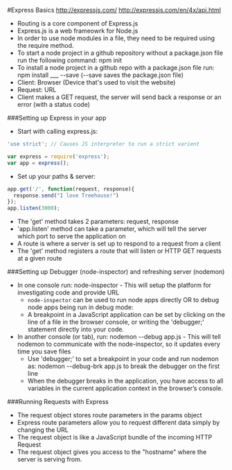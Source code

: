 #Express Basics
http://expressjs.com/
http://expressjs.com/en/4x/api.html

* Routing is a core component of Express.js
* Express.js is a web frameowrk for Node.js
* In order to use node modules in a file, they need to be required using the require method.
* To start a node project in a github repository without a package.json file run the following command: npm init
* To install a node project in a github repo with a package.json file run: npm install ___ --save (--save saves the package.json file)
* Client: Browser (Device that's used to visit the website)
* Request: URL
* Client makes a GET request, the server will send back a response or an error (with a status code)

###Setting up Express in your app
* Start with calling express.js:
```javascript
'use strict'; // Causes JS interpreter to run a strict varient

var express = require('express');
var app = express();
```
* Set up your paths & server:
```javascript
app.get('/', function(request, response){
  response.send("I love Treehouse!")
});
app.listen(3000);
```
* The 'get' method takes 2 parameters: request, response
* 'app.listen' method can take a parameter, which will tell the server which port to serve the application on
* A route is where a server is set up to respond to a request from a client
* The 'get' method registers a route that will listen or HTTP GET requests at a given route

###Setting up Debugger (node-inspector) and refreshing server (nodemon)
* In one console run: node-inspector - This will setup the platform for investigating code and provide URL
  * `node-inspector` can be used to run node apps directly OR to debug node apps being run in debug mode:
  * A breakpoint in a JavaScript application can be set by clicking on the line of a file in the browser console, or writing the 'debugger;' statement directly into your code.
* In another console (or tab), run: nodemon --debug app.js - This will tell nodemon to communicate with the node-inspector, so it updates every time you save files
  * Use 'debugger;' to set a breakpoint in your code and run nodemon as: nodemon --debug-brk app.js to break the debugger on the first line
  * When the debugger breaks in the application, you have access to all variables in the current application context in the browser’s console.

###Running Requests with Express
* The request object stores route parameters in the params object
* Express route parameters allow you to request different data simply by changing the URL
* The request object is like a JavaScript bundle of the incoming HTTP Request
* The request object gives you access to the "hostname" where the server is serving from.
